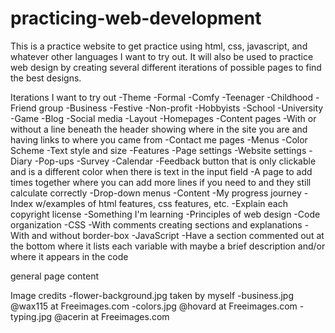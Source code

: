 # practicing-web-development

This is a practice website to get practice using html, css, javascript, and whatever other languages I want to try out. It will also be used to practice web design by creating several different iterations of possible pages to find the best designs.

Iterations I want to try out
    -Theme
        -Formal
        -Comfy
        -Teenager
        -Childhood
        -Friend group
        -Business
        -Festive
        -Non-profit
        -Hobbyists
        -School
        -University
        -Game
        -Blog
        -Social media
    -Layout
        -Homepages
        -Content pages
            -With or without a line beneath the header showing where in the site you are and having links to where you came from
        -Contact me pages
        -Menus
    -Color Scheme
    -Text style and size
    -Features
        -Page settings
        -Website settings
        -Diary
        -Pop-ups
        -Survey
        -Calendar
        -Feedback button that is only clickable and is a different color when there is text in the input field
        -A page to add times together where you can add more lines if you need to and they still calculate correctly
        -Drop-down menus
    -Content
        -My progress journey
        -Index w/examples of html features, css features, etc.
        -Explain each copyright license
        -Something I'm learning
        -Principles of web design
    -Code organization
            -CSS
                -With comments creating sections and explanations
                -With and without border-box
            -JavaScript
                -Have a section commented out at the bottom where it lists each variable with maybe a brief description and/or where it appears in the code

general page content
<!-- <!DOCTYPE html>
<html lang="en">
<head>
  <meta charset="UTF-8">
  <meta name="viewport" content="width=device-width, initial-scale=1.0">
  <title>Themes</title>
</head>
<body>
  <div id="header">
    <h1 id="pageHeading">Themes</h1>
    <a href="./../index.html">Home</a>
  </div>
  <div id="leftSidebar">
    <ul>
      <li><a>About</a></li>
      <li><a>Iterations</a></li>
      <li><a>Content</a></li>
      <li><a>Combinations</a></li>
      <li><a>Favorites</a></li>
    </ul>
  </div>
  <ul>
    <li><a>Business</a></li>
    <li><a>Comfy</a></li>
    <li><a>Game</a></li>
  </ul>
</body>
</html> -->









Image credits
-flower-background.jpg taken by myself
-business.jpg @wax115 at Freeimages.com
-colors.jpg @hovard at Freeimages.com
-typing.jpg @acerin at Freeimages.com